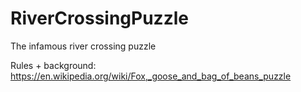 # RiverCrossingPuzzle
The infamous river crossing puzzle

Rules + background: https://en.wikipedia.org/wiki/Fox,_goose_and_bag_of_beans_puzzle
